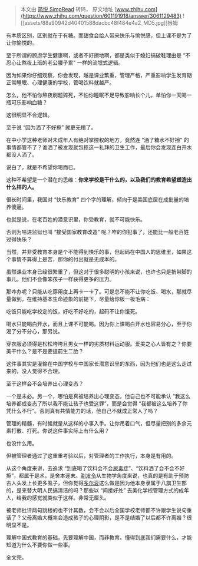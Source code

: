 > 本文由 [简悦 SimpRead](http://ksria.com/simpread/) 转码， 原文地址 [www.zhihu.com](https://www.zhihu.com/question/601191918/answer/3061129483) ![[assets/88a90942d40401588dacbc48f484e4a2_MD5.jpg]]猴姆​​

有本质区别，区别就在于有糖。而甜食会给人带来快乐与愉悦感，但上课不是为了让你愉悦的。

至于所谓的顾虑学生健康啊，或者不好擦地啊，都是类似于媳妇搞破鞋理由是 “不忍心让熬夜上班的老公腰子累” 一样的流氓式逻辑。

因为如果你仔细观察，你会发现，越是课业繁重，管理严格，严重影响学生发育期正常睡眠、心理健康的学校，管喝饮料就越严。

怎么，他不怕你熬夜刷题猝死，不怕你睡眠不足导致影响长个儿，单怕你一天喝一瓶可乐影响血糖？

这很明显不合逻辑。

至于说 “因为洒了不好擦” 就更无稽了。

在中小学这种老师对未成年人有绝对掌控权的地方，竟然连 “洒了糖水不好擦” 的事情都管不了？谁洒了被发现就包揽这一礼拜的卫生工作，最后你会发现连白开水都没人洒了。

说白了，就是不希望你喝而已。

这种不希望是一个潜在的思维：**你来学校是干什么的，以及我们的教育希望塑造出什么样的人。**

很长时间里，我国对 “快乐教育” 四个字的理解，倾向于是美国底层在成批量的培养傻逼。

也就是说，在老百姓的潜意识里，你受教育，就不可能快乐。

否则为啥进监狱也叫 “接受国家教育改造” 呢？咋的你犯事了，还能比一般老百姓过得快乐？

当然，并非受教育本身是个不能得到快乐的事，但起码在中国人的思维里，如果这个事情不算得上是苦，那你的付出就是无成本的。

虽然课业本身已经很繁重了，但这对于很多聪明的小孩来说，也许也只是捎带脚的事儿。他们不会像笨孩子一样获得更多的压力。

那咋办呢？只能从吃穿用度上再卡一卡了。可是总不能不让你吃饭、喝水，那就尽量做到，在维持基本生命迹象的前提下，尽量给你板一板毛病：

吃饭只能吃学校定的饭，好吃不好吃的，起码不让你饿死。

喝水只能喝白开水，而且上课不可能喝。因为你上课喝白开水也容易分心，至于你渴了分不分心，那另说。

穿衣服必须得是松松垮垮且男女一样的劣质材料运动服。爱美之心人皆有之？你要美干什么？是不是要提前生二胎？

这件事其实是灌输在中国学校与中国家长潜意识里的东西，因为他们也是这么走过来的，没人觉得不合理。

至于这样会不会培养出心理变态？

一个是未必。另一个，哪怕是真被培养出心理变态，他自己也不可能承认 “我这么培养都成变态了所以我不能让孩子也受这罪”，而是会觉得 “我都被这么培养了你凭什么不行”。否则真有共情能力的话，他自己不就成正常人了吗？

管理的精髓，有时候就是从这样的小事入手。让你吊着口气，但尽量把别的多余元素打散、打死。你说这件事实际上有什么用？

也没什么用。

但被管理者通过了这重重考验以后，对管理者的工作执行，本身是有用的。

从这个角度来讲，去追求 “到底喝了饮料会不会[尿毒症](https://www.zhihu.com/search?q=%E5%B0%BF%E6%AF%92%E7%97%87&search_source=Entity&hybrid_search_source=Entity&hybrid_search_extra=%7B%22sourceType%22%3A%22answer%22%2C%22sourceId%22%3A3061129483%7D)”、“饮料洒了会不会不好擦”，都属于是术，是舍本逐末。[剃发令](https://www.zhihu.com/search?q=%E5%89%83%E5%8F%91%E4%BB%A4&search_source=Entity&hybrid_search_source=Entity&hybrid_search_extra=%7B%22sourceType%22%3A%22answer%22%2C%22sourceId%22%3A3061129483%7D)从生物学角度来说，也真的是有助于预防古人头发上长更多虱子，但你觉得[多尔衮](https://www.zhihu.com/search?q=%E5%A4%9A%E5%B0%94%E8%A1%AE&search_source=Entity&hybrid_search_source=Entity&hybrid_search_extra=%7B%22sourceType%22%3A%22answer%22%2C%22sourceId%22%3A3061129483%7D)这么做是因为他本身隶属于八旗卫生部的，是来替大明人民搞清洁的吗？那些以 “间接好处” 去美化学校管理方式的成年人，给我的感觉就类似于这样。非常无厘头。

被老师批评两句跳楼的也不计其数，会不会以后全国学校老师都不许跟学生说句重话了？父母离婚大概率会造成孩子的心理阴影，是不是结婚了以后都不许离婚？很明显不是。

理解中国式教育的基础，先要理解中国，而非教育。懂得到底我们需要什么，才能知道为什么不要你做一些事。

全文完。